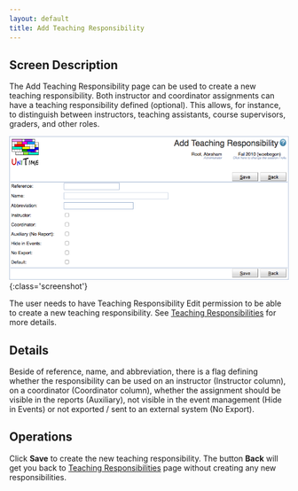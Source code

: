 ```yaml
---
layout: default
title: Add Teaching Responsibility
---
```



## Screen Description

The Add Teaching Responsibility page can be used to create a new teaching responsibility. Both instructor and coordinator assignments can have a teaching responsibility defined (optional). This allows, for instance, to distinguish between instructors, teaching assistants, course supervisors, graders, and other roles.


![Add Teaching Responsibility](images/add-teaching-responsibility-1.png){:class='screenshot'}

The user needs to have Teaching Responsibility Edit permission to be able to create a new teaching responsibility. See [Teaching Responsibilities](teaching-responsibilities) for more details.

## Details

Beside of reference, name, and abbreviation, there is a flag defining whether the responsibility can be used on an instructor (Instructor column), on a coordinator (Coordinator column), whether the assignment should be visible in the reports (Auxiliary), not visible in the event management (Hide in Events) or not exported / sent to an external system (No Export).

## Operations


Click **Save** to create the new teaching responsibility. The button **Back** will get you back to [Teaching Responsibilities](teaching-responsibilities) page without creating any new responsibilities.

